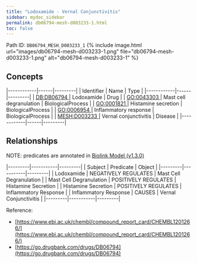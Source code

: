 ```yaml
---
title: "Lodoxamide - Vernal Conjunctivitis"
sidebar: mydoc_sidebar
permalink: db06794-mesh-d003233-1.html
toc: false 
---
```



Path ID: `DB06794_MESH_D003233_1`
{% include image.html url="images/db06794-mesh-d003233-1.png" file="db06794-mesh-d003233-1.png" alt="db06794-mesh-d003233-1" %}

## Concepts

|------------|------|---------|
| Identifier | Name | Type    |
|------------|------|---------|
| <a href="https://identifiers.org/DB:DB06794">DB:DB06794 </a> | Lodoxamide | Drug |
| <a href="https://identifiers.org/GO:0043303">GO:0043303 </a> | Mast cell degranulation | BiologicalProcess |
| <a href="https://identifiers.org/GO:0001821">GO:0001821 </a> | Histamine secretion | BiologicalProcess |
| <a href="https://identifiers.org/GO:0006954">GO:0006954 </a> | Inflammatory response | BiologicalProcess |
| <a href="https://identifiers.org/MESH:D003233">MESH:D003233 </a> | Vernal conjunctivitis | Disease |
|------------|------|---------|

## Relationships


NOTE: predicates are annotated in <a href="https://github.com/biolink/biolink-model/releases/tag/v1.3.0">Biolink Model (v1.3.0)</a>

|---------|-----------|---------|
| Subject | Predicate | Object  |
|---------|-----------|---------|
| Lodoxamide | NEGATIVELY REGULATES | Mast Cell Degranulation |
| Mast Cell Degranulation | POSITIVELY REGULATES | Histamine Secretion |
| Histamine Secretion | POSITIVELY REGULATES | Inflammatory Response |
| Inflammatory Response | CAUSES | Vernal Conjunctivitis |
|---------|-----------|---------|

Reference: 
  - [https://www.ebi.ac.uk/chembl/compound_report_card/CHEMBL1201266/](https://www.ebi.ac.uk/chembl/compound_report_card/CHEMBL1201266/)
  - [https://go.drugbank.com/drugs/DB06794](https://go.drugbank.com/drugs/DB06794)

